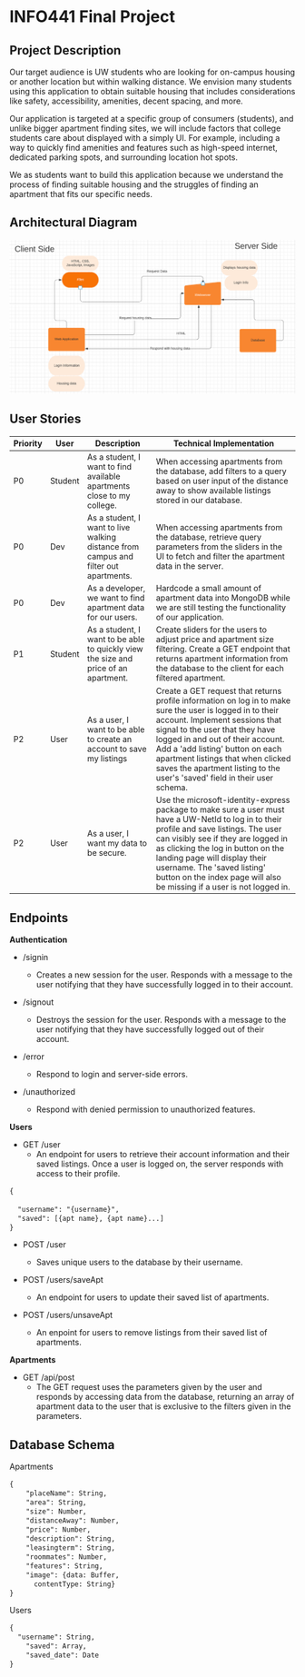 # INFO441 Final Project

## Project Description

Our target audience is UW students who are looking for on-campus housing or another location but within walking distance. We envision many students using this application to obtain suitable housing that includes considerations like safety, accessibility, amenities, decent spacing, and more.

Our application is targeted at a specific group of consumers (students), and unlike bigger apartment finding sites, we will include factors that college students care about displayed with a simply UI. For example, including a way to quickly find amenities and features such as high-speed internet, dedicated parking spots, and surrounding location hot spots.

We as students want to build this application because we understand the process of finding suitable housing and the struggles of finding an apartment that fits our specific needs.

## Architectural Diagram

![Architectural Diagram](imgs/diagram.PNG)

## User Stories
| Priority      | User | Description      | Technical Implementation |
| ----------- | ----------- | ----------- | ----------- |
| P0 | Student | As a student, I want to find available apartments close to my college. | When accessing apartments from the database, add filters to a query based on user input of the distance away to show available listings stored in our database. |
| P0   | Dev | As a student, I want to live walking distance from campus and filter out apartments. | When accessing apartments from the database, retrieve query parameters from the sliders in the UI to fetch and filter the apartment data in the server. |
|P0| Dev | As a developer, we want to find apartment data for our users. | Hardcode a small amount of apartment data into MongoDB while we are still testing the functionality of our application. |
|P1|Student|As a student, I want to be able to quickly view the size and price of an apartment.| Create sliders for the users to adjust price and apartment size filtering. Create a GET endpoint that returns apartment information from the database to the client for each filtered apartment. |
| P2 | User| As a user, I want to be able to create an account to save my listings |  Create a GET request that returns profile information on log in to make sure the user is logged in to their account. Implement sessions that signal to the user that they have logged in and out of their account. Add a 'add listing' button on each apartment listings that when clicked saves the apartment listing to the user's 'saved' field in their user schema. |
| P2 | User | As a user, I want my data to be secure. | Use the microsoft-identity-express package to make sure a user must have a UW-NetId to log in to their profile and save listings. The user can visibly see if they are logged in as clicking the log in button on the landing page will display their username. The 'saved listing' button on the index page will also be missing if a user is not logged in. |


## Endpoints

**Authentication**

- /signin
  - Creates a new session for the user. Responds with a message to the user notifying that they have successfully logged in to their account.


- /signout
  - Destroys the session for the user. Responds with a message to the user notifying that they have successfully logged out of their account.


- /error
  - Respond to login and server-side errors.

- /unauthorized
  -   Respond with denied permission to unauthorized features.

**Users**

- GET /user
  - An endpoint for users to retrieve their account information and their saved listings. Once a user is logged on, the server responds with access to their profile.

```
{
  
  "username": "{username}",
  "saved": [{apt name}, {apt name}...]
}
```

- POST /user
  - Saves unique users to the database by their username.

- POST /users/saveApt
  - An endpoint for users to update their saved list of apartments.

- POST /users/unsaveApt
  - An enpoint for users to remove listings from their saved list of apartments.

**Apartments**

- GET /api/post
  -   The GET request uses the parameters given by the user and responds by accessing data from the database, returning an array of apartment data to the user that is exclusive to the filters given in the parameters.


## Database Schema

Apartments
```
{
    "placeName": String,
    "area": String,
    "size": Number,
    "distanceAway": Number,
    "price": Number,
    "description": String,
    "leasingterm": String,
    "roommates": Number,
    "features": String,
    "image": {data: Buffer,
      contentType: String}
}
```

Users

```
{
  "username": String,
    "saved": Array,
    "saved_date": Date
}
```
